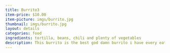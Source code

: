 ```yaml
---
title: Burrito3
item-price: $10.00
item-picture: imgs/burrito.jpg
thumbnail: imgs/burrito.jpg
layout: details
categories: food
ingredients: tortilla, beans, chili and plenty of vegetables
description: This burrito is the best god damn burrito i have every eaten in my whole life
---
```

